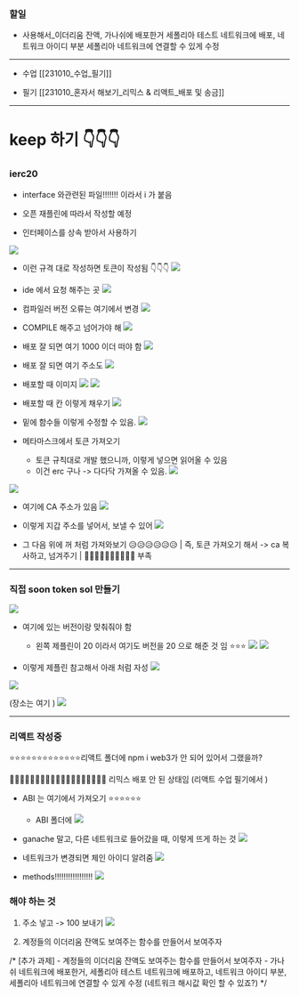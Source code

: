
### 할일 
- 사용해서_이더리움 잔액, 가나쉬에 배포한거 세폴리아 테스트 네트워크에 배포, 네트워크 아이디 부분 세폴리아 네트워크에 연결할 수 있게 수정

---

- 수업 
[[231010_수업_필기]]


- 필기 
[[231010_혼자서 해보기_리믹스 & 리액트_배포 및 송금]]





---
# keep 하기 👇👇👇

### ierc20 
- interface 와관련된 파일!!!!!!! 이라서 i 가 붙음 
- 오픈 재플린에 따라서 작성할 예정 

- 인터페이스를 상속 받아서 사용하기 


![](https://i.imgur.com/zEshlNz.png)


- 이런 규격 대로 작성하면 토큰이 작성됨 👇👇👇 
![](https://i.imgur.com/kXt2t6p.png)



- ide 에서 요청 해주는 곳 
![](https://i.imgur.com/t2KU8xA.png)



- 컴파일러 버전 오류는 여기에서 변경 
![](https://i.imgur.com/FmgO6SZ.png)


- COMPILE 해주고 넘어가야 해 
![](https://i.imgur.com/FDkPwGi.png)

- 배포 잘 되면 여기 1000 이더 떠야 함 
![](https://i.imgur.com/7KKKfpp.png)

- 배포 잘 되면 여기 주소도 
![](https://i.imgur.com/v6dsCVY.png)






- 배포할 때 이미지 
![](https://i.imgur.com/JP9lRop.png)
![](https://i.imgur.com/917i3m5.png)

- 배포할 때 칸 이렇게 채우기 
![](https://i.imgur.com/RNgwWii.png)




- 밑에 함수들 이렇게 수정할 수 있음. 
![](https://i.imgur.com/22yuOSk.png)




- 메타마스크에서 토큰 가져오기 
	- 토큰 규칙대로 개발 했으니까, 이렇게 넣으면 읽어올 수 있음 
	- 이건 erc 구나 -> 다다닥 가져올 수 있음. 
![](https://i.imgur.com/3XFiYGW.png)

![](https://i.imgur.com/6PEfTNp.png)

- 여기에 CA 주소가 있음 
![](https://i.imgur.com/74XjXc4.png)



- 이렇게 지갑 주소를 넣어서, 보낼 수 있어 
![](https://i.imgur.com/aKXAA5s.png)



- 그 다음 위에 꺼 처럼 가져와보기 😥😥😥😥😥😥 | 즉, 토큰 가져오기 해서 -> ca 복사하고, 넘겨주기 | 📛📛📛📛📛📛📛📛📛📛 부족







---





### 직접 soon token sol 만들기

![](https://i.imgur.com/nC3I6R1.png)


- 여기에 있는 버전이랑 맞춰줘야 함 
	- 왼쪽 제플린이 20 이라서 여기도 버전을 20 으로 해준 것 임 ⭐⭐⭐ 
![](https://i.imgur.com/zOdzR5O.png)
![](https://i.imgur.com/9VSkcRp.png)



- 이렇게 제플린 참고해서 아래 처럼 자성
![](https://i.imgur.com/O4EVpT5.png)

![](https://i.imgur.com/i9q7pTf.png)

(장소는 여기 )
![](https://i.imgur.com/iTlm9Fq.png)


---

### 리액트 작성중 

⭐⭐⭐⭐⭐⭐⭐⭐⭐⭐⭐⭐⭐리액트 폴더에 npm i web3가 안 되어 있어서 그랬을까? 

📛📛📛📛📛📛📛📛📛📛📛📛📛📛📛📛📛📛📛 리믹스 배포 안 된 상태임 (리액트 수업 필기에서 )


- ABI 는 여기에서 가져오기 ⭐⭐⭐⭐⭐⭐ 
	- ABI 폴더에 
![](https://i.imgur.com/63rscq1.png)




- ganache 말고, 다른 네트워크로 들어갔을 때, 이렇게 뜨게 하는 것 
![](https://i.imgur.com/CPfnDCi.png)



- 네트워크가 변경되면 체인 아이디 알려줌 
![](https://i.imgur.com/jzbUDOH.png)


- methods!!!!!!!!!!!!!!!!!
![](https://i.imgur.com/MQDMI2w.png)


### 해야 하는 것 

1. 주소 넣고 -> 100 보내기 
![](https://i.imgur.com/LDL6W5w.png)


2. 계정들의 이더리움 잔액도 보여주는 함수를 만들어서 보여주자 


  /* [추가 과제] 
    - 계정들의 이더리움 잔액도 보여주는 함수를 만들어서 보여주자 
    - 가나쉬 네트워크에 배포한거, 세폴리아 테스트 네트워크에 배포하고,
      네트워크 아이디 부분, 세폴리아 네트워크에 연결할 수 있게 수정 (네트워크 해시값 확인 할 수 있죠?)
  */




